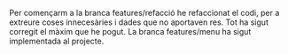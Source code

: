 Per començarm a la branca features/refacció he refaccionat el codi, per a extreure coses innecesàries i dades que no aportaven res. Tot ha sigut corregit el màxim que he pogut.
La branca features/menu ha sigut implementada al projecte.
